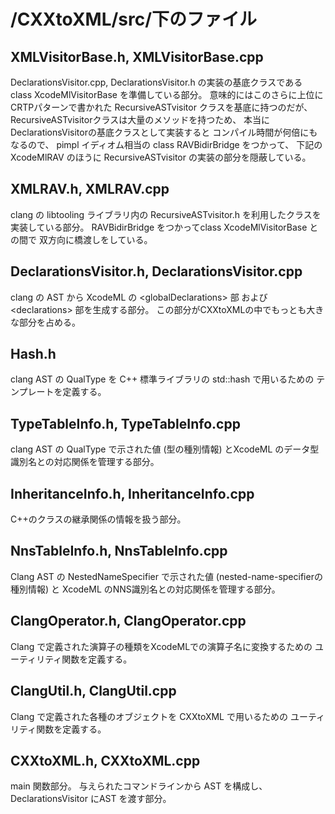 # /CXXtoXML/src/下のファイル

## XMLVisitorBase.h, XMLVisitorBase.cpp

DeclarationsVisitor.cpp, DeclarationsVisitor.h の実装の基底クラスである
class XcodeMlVisitorBase を準備している部分。
意味的にはこのさらに上位に CRTPパターンで書かれた
RecursiveASTvisitor クラスを基底に持つのだが、
RecursiveASTvisitorクラスは大量のメソッドを持つため、
本当にDeclarationsVisitorの基底クラスとして実装すると
コンパイル時間が何倍にもなるので、
pimpl イディオム相当の class RAVBidirBridge をつかって、
下記のXcodeMlRAV のほうに RecursiveASTvisitor の実装の部分を隠蔽している。

## XMLRAV.h, XMLRAV.cpp

clang の libtooling ライブラリ内の
RecursiveASTvisitor.h を利用したクラスを実装している部分。
RAVBidirBridge をつかってclass XcodeMlVisitorBase との間で
双方向に橋渡しをしている。

## DeclarationsVisitor.h, DeclarationsVisitor.cpp

clang の AST から XcodeML の \<globalDeclarations\> 部
および \<declarations\> 部を生成する部分。
この部分がCXXtoXMLの中でもっとも大きな部分を占める。

## Hash.h

clang AST の QualType を C++ 標準ライブラリの std::hash で用いるための
テンプレートを定義する。

## TypeTableInfo.h, TypeTableInfo.cpp

clang AST の QualType で示された値 (型の種別情報) とXcodeML のデータ型識別名との対応関係を管理する部分。

## InheritanceInfo.h, InheritanceInfo.cpp

C++のクラスの継承関係の情報を扱う部分。

## NnsTableInfo.h, NnsTableInfo.cpp

Clang AST の NestedNameSpecifier で示された値 (nested-name-specifierの種別情報) と XcodeML のNNS識別名との対応関係を管理する部分。

## ClangOperator.h, ClangOperator.cpp

Clang で定義された演算子の種類をXcodeMLでの演算子名に変換するための
ユーティリティ関数を定義する。

## ClangUtil.h, ClangUtil.cpp

Clang で定義された各種のオブジェクトを CXXtoXML で用いるための
ユーティリティ関数を定義する。

## CXXtoXML.h, CXXtoXML.cpp

main 関数部分。
与えられたコマンドラインから AST を構成し、
DeclarationsVisitor にAST を渡す部分。
